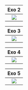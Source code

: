 | Exo 2 |
|:------:|
|![](https://i.imgur.com/kf1d0kQ.png)|


| Exo 3 |
|:------:|
|![](https://i.imgur.com/YEKHVNM.png)|

| Exo 4 |
|:------:|
|![](https://i.imgur.com/NQrlkjW.png)|

| Exo 5 |
|:------:|
|![](https://i.imgur.com/Kg7Ym0z.png)|